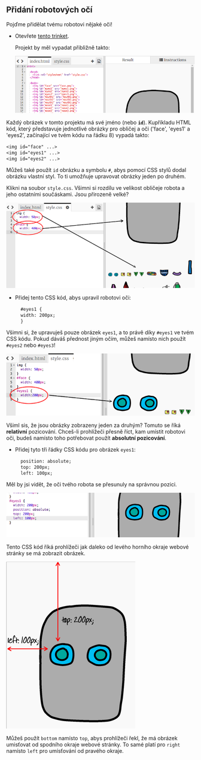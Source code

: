 ## Přidání robotových očí

Pojďme přidělat tvému robotovi nějaké oči!

+ Otevřete [tento trinket](http://jumpto.cc/web-robot).
    
    Projekt by měl vypadat přibližně takto:
    
    ![screenshot](images/robot-starter.png)

Každý obrázek v tomto projektu má své jméno (nebo **`id`**). Kupříkladu HTML kód, který představuje jednotlivé obrázky pro obličej a oči ('face', 'eyes1' a 'eyes2', začínající ve tvém kódu na řádku 8) vypadá takto:

    <img id="face" ...>
    <img id="eyes1" ...>
    <img id="eyes2" ...>
    

Můžeš také použít `id` obrázku a symbolu `#`, abys pomocí CSS stylů dodal obrázku vlastní styl. To ti umožňuje upravovat obrázky jeden po druhém.

Klikni na soubor `style.css`. Všimni si rozdílu ve velikost obličeje robota a jeho ostatními součáskami. Jsou přirozeně velké?

![screenshot](images/robot-id.png)

+ Přidej tento CSS kód, abys upravil robotovi oči:
    
        #eyes1 {
        width: 200px;
        }
        

Všimni si, že upravuješ pouze obrázek `eyes1`, a to právě díky `#eyes1` ve tvém CSS kódu. Pokud dáváš přednost jiným očím, můžeš namísto nich použít `#eyes2` nebo `#eyes3`!

![screenshot](images/robot-eyes-width.png)

Všiml sis, že jsou obrázky zobrazeny jeden za druhým? Tomuto se říká **relativní** pozicování. Chceš-li prohlížeči přesně říct, kam umístit robotovi oči, budeš namísto toho potřebovat použít **absolutní pozicování**.

+ Přidej tyto tři řádky CSS kódu pro obrázek `eyes1`:
    
        position: absolute;
        top: 200px;
        left: 100px;
        

Měl by jsi vidět, že oči tvého robota se přesunuly na správnou pozici.

![screenshot](images/robot-eyes-position.png)

Tento CSS kód říká prohlížeči jak daleko od levého horního okraje webové stránky se má zobrazit obrázek.

![screenshot](images/robot-eyes-position2.png)

Můžeš použít `bottom` namísto `top`, abys prohlížeči řekl, že má obrázek umisťovat od spodního okraje webové stránky. To samé platí pro `right` namísto `left` pro umísťování od pravého okraje.